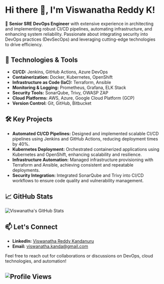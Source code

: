 
# Hi there 👋, I'm Viswanatha Reddy K!

🚀 **Senior SRE DevOps Engineer** with extensive experience in architecting and implementing robust CI/CD pipelines, automating infrastructure, and enhancing system reliability. Passionate about integrating security into DevOps practices (DevSecOps) and leveraging cutting-edge technologies to drive efficiency.

## 🔧 Technologies & Tools

- **CI/CD:** Jenkins, GitHub Actions, Azure DevOps
- **Containerization:** Docker, Kubernetes, OpenShift
- **Infrastructure as Code (IaC):** Terraform, Ansible
- **Monitoring & Logging:** Prometheus, Grafana, ELK Stack
- **Security Tools:** SonarQube, Trivy, OWASP ZAP
- **Cloud Platforms:** AWS, Azure, Google Cloud Platform (GCP)
- **Version Control:** Git, GitHub, Bitbucket

## 🛠️ Key Projects

- **Automated CI/CD Pipelines:** Designed and implemented scalable CI/CD pipelines using Jenkins and GitHub Actions, reducing deployment times by 40%.
- **Kubernetes Deployment:** Orchestrated containerized applications using Kubernetes and OpenShift, enhancing scalability and resilience.
- **Infrastructure Automation:** Managed infrastructure provisioning with Terraform and Ansible, achieving consistent and repeatable deployments.
- **Security Integration:** Integrated SonarQube and Trivy into CI/CD workflows to ensure code quality and vulnerability management.

## 📈 GitHub Stats

![Viswanatha's GitHub Stats](https://github-readme-stats.vercel.app/api?username=viswanatha1221&show_icons=true&theme=radical)


## 📫 Let's Connect

- **LinkedIn:** [Viswanatha Reddy Kandanuru](https://www.linkedin.com/in/viswanathakanda1221/)
- **Email:** viswanatha.kanda@gmail.com

Feel free to reach out for collaborations or discussions on DevOps, cloud technologies, and automation!

![Profile Views](https://komarev.com/ghpvc/?username=viswanatha1221&color=blue)
---

 

